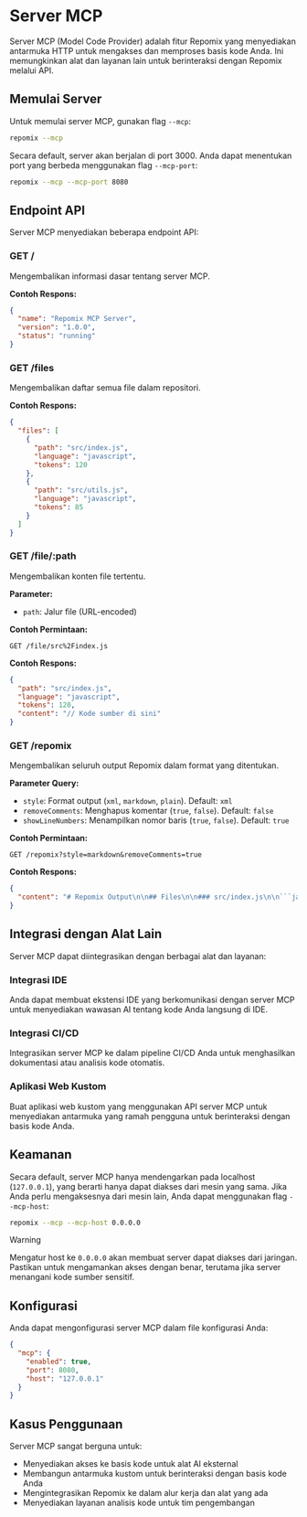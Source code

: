 # Server MCP

<script setup>
import HomeBadges from '../../../components/HomeBadges.vue'
</script>

<HomeBadges />

Server MCP (Model Code Provider) adalah fitur Repomix yang menyediakan antarmuka HTTP untuk mengakses dan memproses basis kode Anda. Ini memungkinkan alat dan layanan lain untuk berinteraksi dengan Repomix melalui API.

## Memulai Server

Untuk memulai server MCP, gunakan flag `--mcp`:

```bash
repomix --mcp
```

Secara default, server akan berjalan di port 3000. Anda dapat menentukan port yang berbeda menggunakan flag `--mcp-port`:

```bash
repomix --mcp --mcp-port 8080
```

## Endpoint API

Server MCP menyediakan beberapa endpoint API:

### GET /

Mengembalikan informasi dasar tentang server MCP.

**Contoh Respons:**

```json
{
  "name": "Repomix MCP Server",
  "version": "1.0.0",
  "status": "running"
}
```

### GET /files

Mengembalikan daftar semua file dalam repositori.

**Contoh Respons:**

```json
{
  "files": [
    {
      "path": "src/index.js",
      "language": "javascript",
      "tokens": 120
    },
    {
      "path": "src/utils.js",
      "language": "javascript",
      "tokens": 85
    }
  ]
}
```

### GET /file/:path

Mengembalikan konten file tertentu.

**Parameter:**
- `path`: Jalur file (URL-encoded)

**Contoh Permintaan:**
```
GET /file/src%2Findex.js
```

**Contoh Respons:**

```json
{
  "path": "src/index.js",
  "language": "javascript",
  "tokens": 120,
  "content": "// Kode sumber di sini"
}
```

### GET /repomix

Mengembalikan seluruh output Repomix dalam format yang ditentukan.

**Parameter Query:**
- `style`: Format output (`xml`, `markdown`, `plain`). Default: `xml`
- `removeComments`: Menghapus komentar (`true`, `false`). Default: `false`
- `showLineNumbers`: Menampilkan nomor baris (`true`, `false`). Default: `true`

**Contoh Permintaan:**
```
GET /repomix?style=markdown&removeComments=true
```

**Contoh Respons:**

```json
{
  "content": "# Repomix Output\n\n## Files\n\n### src/index.js\n\n```javascript\n// Kode sumber di sini\n```"
}
```

## Integrasi dengan Alat Lain

Server MCP dapat diintegrasikan dengan berbagai alat dan layanan:

### Integrasi IDE

Anda dapat membuat ekstensi IDE yang berkomunikasi dengan server MCP untuk menyediakan wawasan AI tentang kode Anda langsung di IDE.

### Integrasi CI/CD

Integrasikan server MCP ke dalam pipeline CI/CD Anda untuk menghasilkan dokumentasi atau analisis kode otomatis.

### Aplikasi Web Kustom

Buat aplikasi web kustom yang menggunakan API server MCP untuk menyediakan antarmuka yang ramah pengguna untuk berinteraksi dengan basis kode Anda.

## Keamanan

Secara default, server MCP hanya mendengarkan pada localhost (`127.0.0.1`), yang berarti hanya dapat diakses dari mesin yang sama. Jika Anda perlu mengaksesnya dari mesin lain, Anda dapat menggunakan flag `--mcp-host`:

```bash
repomix --mcp --mcp-host 0.0.0.0
```

> [!WARNING]
> Mengatur host ke `0.0.0.0` akan membuat server dapat diakses dari jaringan. Pastikan untuk mengamankan akses dengan benar, terutama jika server menangani kode sumber sensitif.

## Konfigurasi

Anda dapat mengonfigurasi server MCP dalam file konfigurasi Anda:

```json
{
  "mcp": {
    "enabled": true,
    "port": 8080,
    "host": "127.0.0.1"
  }
}
```

## Kasus Penggunaan

Server MCP sangat berguna untuk:

- Menyediakan akses ke basis kode untuk alat AI eksternal
- Membangun antarmuka kustom untuk berinteraksi dengan basis kode Anda
- Mengintegrasikan Repomix ke dalam alur kerja dan alat yang ada
- Menyediakan layanan analisis kode untuk tim pengembangan
